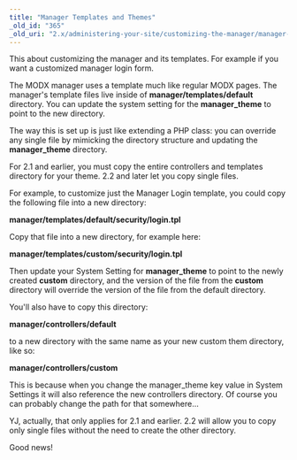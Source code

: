 ```yaml
---
title: "Manager Templates and Themes"
_old_id: "365"
_old_uri: "2.x/administering-your-site/customizing-the-manager/manager-templates-and-themes"
---
```


This about customizing the manager and its templates. For example if you want a customized manager login form.

The MODX manager uses a template much like regular MODX pages. The manager's template files live inside of **manager/templates/default** directory. You can update the system setting for the **manager\_theme** to point to the new directory.

The way this is set up is just like extending a PHP class: you can override any single file by mimicking the directory structure and updating the **manager\_theme** directory.

For 2.1 and earlier, you must copy the entire controllers and templates directory for your theme. 2.2 and later let you copy single files.

For example, to customize just the Manager Login template, you could copy the following file into a new directory:

**manager/templates/default/security/login.tpl**

Copy that file into a new directory, for example here:

**manager/templates/custom/security/login.tpl**

Then update your System Setting for **manager\_theme** to point to the newly created **custom** directory, and the version of the file from the **custom** directory will override the version of the file from the default directory.

You'll also have to copy this directory:

**manager/controllers/default**

to a new directory with the same name as your new custom them directory, like so:

**manager/controllers/custom**

This is because when you change the manager\_theme key value in System Settings it will also reference the new controllers directory. Of course you can probably change the path for that somewhere...

YJ, actually, that only applies for 2.1 and earlier. 2.2 will allow you to copy only single files without the need to create the other directory.

Good news!